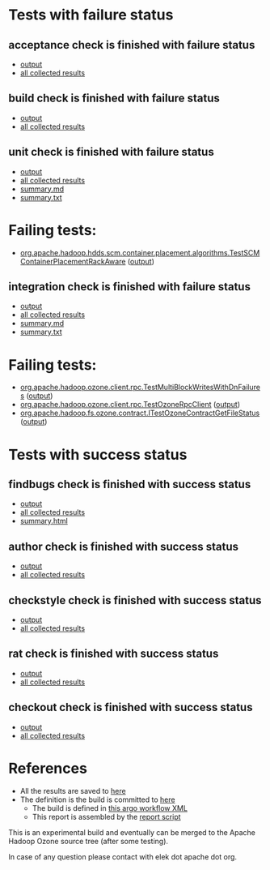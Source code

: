 # Tests with failure status

## acceptance check is finished with failure status

   * [output](https://raw.githubusercontent.com/elek/ozone-ci-q4/master/pr/pr-hdds-2267-swqn2/acceptance/output.log)
   * [all collected results](https://github.com/elek/ozone-ci-q4/tree/master/pr/pr-hdds-2267-swqn2/acceptance)


## build check is finished with failure status

   * [output](https://raw.githubusercontent.com/elek/ozone-ci-q4/master/pr/pr-hdds-2267-swqn2/build/output.log)
   * [all collected results](https://github.com/elek/ozone-ci-q4/tree/master/pr/pr-hdds-2267-swqn2/build)


## unit check is finished with failure status

   * [output](https://raw.githubusercontent.com/elek/ozone-ci-q4/master/pr/pr-hdds-2267-swqn2/unit/output.log)
   * [all collected results](https://github.com/elek/ozone-ci-q4/tree/master/pr/pr-hdds-2267-swqn2/unit)
   * [summary.md](https://github.com/elek/ozone-ci-q4/tree/master/pr/pr-hdds-2267-swqn2/unit/summary.md)
   * [summary.txt](https://github.com/elek/ozone-ci-q4/tree/master/pr/pr-hdds-2267-swqn2/unit/summary.txt)

# Failing tests: 

 * [org.apache.hadoop.hdds.scm.container.placement.algorithms.TestSCMContainerPlacementRackAware](hadoop-hdds/server-scm/org.apache.hadoop.hdds.scm.container.placement.algorithms.TestSCMContainerPlacementRackAware.txt) ([output](hadoop-hdds/server-scm/org.apache.hadoop.hdds.scm.container.placement.algorithms.TestSCMContainerPlacementRackAware-output.txt))

## integration check is finished with failure status

   * [output](https://raw.githubusercontent.com/elek/ozone-ci-q4/master/pr/pr-hdds-2267-swqn2/integration/output.log)
   * [all collected results](https://github.com/elek/ozone-ci-q4/tree/master/pr/pr-hdds-2267-swqn2/integration)
   * [summary.md](https://github.com/elek/ozone-ci-q4/tree/master/pr/pr-hdds-2267-swqn2/integration/summary.md)
   * [summary.txt](https://github.com/elek/ozone-ci-q4/tree/master/pr/pr-hdds-2267-swqn2/integration/summary.txt)

# Failing tests: 

 * [org.apache.hadoop.ozone.client.rpc.TestMultiBlockWritesWithDnFailures](hadoop-ozone/integration-test/org.apache.hadoop.ozone.client.rpc.TestMultiBlockWritesWithDnFailures.txt) ([output](hadoop-ozone/integration-test/org.apache.hadoop.ozone.client.rpc.TestMultiBlockWritesWithDnFailures-output.txt))
 * [org.apache.hadoop.ozone.client.rpc.TestOzoneRpcClient](hadoop-ozone/integration-test/org.apache.hadoop.ozone.client.rpc.TestOzoneRpcClient.txt) ([output](hadoop-ozone/integration-test/org.apache.hadoop.ozone.client.rpc.TestOzoneRpcClient-output.txt))
 * [org.apache.hadoop.fs.ozone.contract.ITestOzoneContractGetFileStatus](hadoop-ozone/ozonefs/org.apache.hadoop.fs.ozone.contract.ITestOzoneContractGetFileStatus.txt) ([output](hadoop-ozone/ozonefs/org.apache.hadoop.fs.ozone.contract.ITestOzoneContractGetFileStatus-output.txt))


# Tests with success status

## findbugs check is finished with success status

   * [output](https://raw.githubusercontent.com/elek/ozone-ci-q4/master/pr/pr-hdds-2267-swqn2/findbugs/output.log)
   * [all collected results](https://github.com/elek/ozone-ci-q4/tree/master/pr/pr-hdds-2267-swqn2/findbugs)
   * [summary.html](https://elek.github.io/ozone-ci-q4/pr/pr-hdds-2267-swqn2/findbugs/summary.html)


## author check is finished with success status

   * [output](https://raw.githubusercontent.com/elek/ozone-ci-q4/master/pr/pr-hdds-2267-swqn2/author/output.log)
   * [all collected results](https://github.com/elek/ozone-ci-q4/tree/master/pr/pr-hdds-2267-swqn2/author)


## checkstyle check is finished with success status

   * [output](https://raw.githubusercontent.com/elek/ozone-ci-q4/master/pr/pr-hdds-2267-swqn2/checkstyle/output.log)
   * [all collected results](https://github.com/elek/ozone-ci-q4/tree/master/pr/pr-hdds-2267-swqn2/checkstyle)


## rat check is finished with success status

   * [output](https://raw.githubusercontent.com/elek/ozone-ci-q4/master/pr/pr-hdds-2267-swqn2/rat/output.log)
   * [all collected results](https://github.com/elek/ozone-ci-q4/tree/master/pr/pr-hdds-2267-swqn2/rat)


## checkout check is finished with success status

   * [output](https://raw.githubusercontent.com/elek/ozone-ci-q4/master/pr/pr-hdds-2267-swqn2/checkout/output.log)
   * [all collected results](https://github.com/elek/ozone-ci-q4/tree/master/pr/pr-hdds-2267-swqn2/checkout)




# References

 * All the results are saved to [here](https://github.com/elek/ozone-ci-q4/tree/master/pr/pr-hdds-2267-swqn2/)
 * The definition is the build is committed to [here](https://github.com/elek/argo-ozone)
    * The build is defined in [this argo workflow XML](https://github.com/elek/argo-ozone/blob/master/ozone-build.yaml)
    * This report is assembled by the [report script](https://github.com/elek/argo-ozone/blob/master/scripts/report.sh)

This is an experimental build and eventually can be merged to the Apache Hadoop Ozone source tree (after some testing).

In case of any question please contact with elek dot apache dot org.
